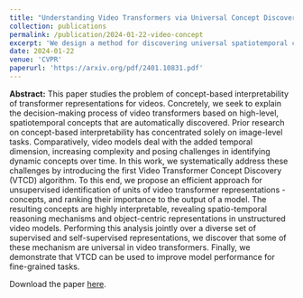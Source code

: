 ```yaml
---
title: "Understanding Video Transformers via Universal Concept Discovery"
collection: publications
permalink: /publication/2024-01-22-video-concept
excerpt: 'We design a method for discovering universal spatiotemporal concepts in deep video transformers.'
date: 2024-01-22
venue: 'CVPR'
paperurl: 'https://arxiv.org/pdf/2401.10831.pdf'
---
```


**Abstract:** This paper studies the problem of concept-based interpretability of transformer representations for videos. Concretely, we seek to explain the decision-making process of video transformers based on high-level, spatiotemporal concepts that are automatically discovered. Prior research on concept-based interpretability has concentrated solely on image-level tasks. Comparatively, video models deal with the added temporal dimension, increasing complexity and posing challenges in identifying dynamic concepts over time. In this work, we systematically address these challenges by introducing the first Video Transformer Concept Discovery (VTCD) algorithm. To this end, we propose an efficient approach for unsupervised identification of units of video transformer representations - concepts, and ranking their importance to the output of a model. The resulting concepts are highly interpretable, revealing spatio-temporal reasoning mechanisms and object-centric representations in unstructured video models. Performing this analysis jointly over a diverse set of supervised and self-supervised representations, we discover that some of these mechanism are universal in video transformers. Finally, we demonstrate that VTCD can be used to improve model performance for fine-grained tasks.


Download the paper [here](https://arxiv.org/abs/2401.10831).
